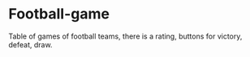 # Football-game
Table of games of football teams, there is a rating, buttons for victory, defeat, draw.
